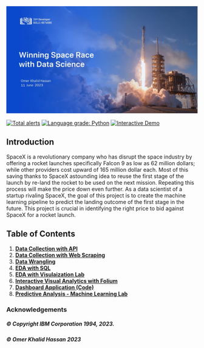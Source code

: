 <img src="https://github.com/omerkhh/Applied-Data-Science-Capstone-SpaceX/blob/27c9dfb8b85511b6a18a4ffd869dc79520a6702d/Presentation.JPG">

[![Total alerts](https://img.shields.io/lgtm/alerts/g/ADGVLOGS/IBM-DataScience-SpaceX-Capstone.svg?logo=lgtm&logoWidth=18)](https://lgtm.com/projects/g/ADGVLOGS/IBM-DataScience-SpaceX-Capstone/alerts/)
[![Language grade: Python](https://img.shields.io/lgtm/grade/python/g/ADGVLOGS/IBM-DataScience-SpaceX-Capstone.svg?logo=lgtm&logoWidth=18)](https://lgtm.com/projects/g/ADGVLOGS/IBM-DataScience-SpaceX-Capstone/context:python)
<a href="https://colab.research.google.com/github/ADGVLOGS/adgmlclass/blob/main/ADGMLCLASSDemo.ipynb" target="_parent"><img src="https://colab.research.google.com/assets/colab-badge.svg" alt="Interactive Demo"/></a>

## Introduction

SpaceX is a revolutionary company who has disrupt the space industry by offering a rocket launches specifically Falcon 9 as low as 62 million dollars; while other providers cost upward of 165 million dollar each. Most of this saving thanks to SpaceX astounding idea to reuse the first stage of the launch by re-land the rocket to be used on the next mission. Repeating this process will make the price down even further. As a data scientist of a startup rivaling SpaceX, the goal of this project is to create the machine learning pipeline to predict the landing outcome of the first stage in the future. This project is crucial in identifying the right price to bid against SpaceX for a rocket launch.

## Table of Contents
1. [**Data Collection with API**](https://github.com/omerkhh/Applied-Data-Science-Capstone-SpaceX/blob/main/notebook_Data_Collection_yJPxhv2oU.ipynb)
2. [**Data Collection with Web Scraping**](https://github.com/omerkhh/Applied-Data-Science-Capstone-SpaceX/blob/main/notebook_Data_Collection_with_Web_Scraping_nI89VIRCE.ipynb)
3. [**Data Wrangling**](https://github.com/omerkhh/Applied-Data-Science-Capstone-SpaceX/blob/main/notebook_Data_Wrangling_9HnvfsJ5G.ipynb)
4. [**EDA with SQL**](https://github.com/omerkhh/Applied-Data-Science-Capstone-SpaceX/blob/main/notebook_Exploratory_Data_Analysis_with_SQL__eqznon1EA.ipynb)
5. [**EDA with Visulaization Lab**](https://github.com/omerkhh/Applied-Data-Science-Capstone-SpaceX/blob/main/notebook_Exploratory_Data_Analysis_with_Visualisation_Lab_jJkKVG6F1.ipynb)
6. [**Interactive Visual Analytics with Folium**](https://github.com/omerkhh/Applied-Data-Science-Capstone-SpaceX/blob/main/notebook_Interactive_Visual_Analytics_with_Folium_M8uUhCmHY.ipynb)
7. [**Dashboard Application (Code)**](https://github.com/omerkhh/Applied-Data-Science-Capstone-SpaceX/blob/main/spacex_dash_app.py)
8. [**Predictive Analysis - Machine Learning Lab**](https://github.com/omerkhh/Applied-Data-Science-Capstone-SpaceX/blob/main/notebook_Predictive_Analysis_-_Machine_Learning_Lab_hdUi_lnX5.ipynb)



### Acknowledgements 

##### © Copyright IBM Corporation 1994, 2023.
##### © Omer Khalid  Hassan 2023
